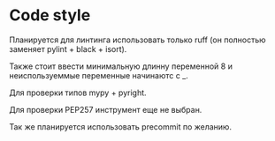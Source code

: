 # Code style 

Планируется для линтинга использовать только ruff (он полностью заменяет pylint + black + isort).

Также стоит ввести минимальную длинну переменной 8 и неиспользуеммые переменные начинаютс c _.

Для проверки типов mypy + pyright.

Для проверки PEP257 инструмент еще не выбран.

Так же планируется использовать precommit по желанию.
